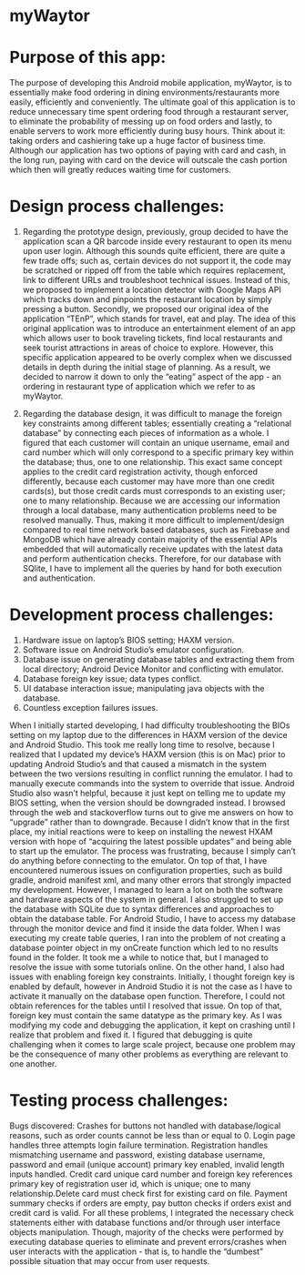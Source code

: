 # myWaytor

# Purpose of this app: 

The purpose of developing this Android mobile application, myWaytor, is to essentially make food ordering in dining environments/restaurants more easily, efficiently and conveniently. The ultimate goal of this application is to reduce unnecessary time spent ordering food through a restaurant server, to eliminate the probability of messing up on food orders and lastly, to enable servers to work more efficiently during busy hours. Think about it: taking orders and cashiering take up a huge factor of business time. Although our application has two options of paying with card and cash, in the long run, paying with card on the device will outscale the cash portion which then will greatly reduces waiting time for customers.

# Design process challenges:

1) Regarding the prototype design, previously, group decided to have the application scan a QR barcode inside every restaurant to open its menu upon user login. Although this sounds quite efficient, there are quite a few trade offs; such as, certain devices do not support it, the code may be scratched or ripped off from the table which requires replacement, link to different URLs and troubleshoot technical issues. Instead of this, we proposed to implement a location detector with Google Maps API which tracks down and pinpoints the restaurant location by simply pressing a button. Secondly, we proposed our original idea of the application “TEnP”, which stands for travel, eat and play. The idea of this original application was to introduce an entertainment element of an app which allows user to book traveling tickets, find local restaurants and seek tourist attractions in areas of choice to explore. However, this specific application appeared to be overly complex when we discussed details in depth during the initial stage of planning. As a result, we decided to narrow it down to only the “eating” aspect of the app - an ordering in restaurant type of application which we refer to as myWaytor.

2) Regarding the database design, it was difficult to manage the foreign key constraints among different tables; essentially creating a “relational database” by connecting each pieces of information as a whole. I figured that each customer will contain an unique username, email and card number which will only correspond to a specific primary key within the database; thus, one to one relationship. This exact same concept applies to the credit card registration activity, though enforced differently, because each customer may have more than one credit cards(s), but those credit cards must corresponds to an existing user; one to many relationship. Because we are accessing our information through a local database, many authentication problems need to be resolved manually. Thus, making it more difficult to implement/design compared to real time network based databases, such as Firebase and MongoDB which have already contain majority of the essential APIs embedded that will automatically receive updates with the latest data and perform authentication checks. Therefore, for our database with SQlite, I have to implement all the queries by hand for both execution and authentication.

# Development process challenges:

1) Hardware issue on laptop’s BIOS setting; HAXM version.
2) Software issue on Android Studio’s emulator configuration.
3) Database issue on generating database tables and extracting them from local directory; Android Device Monitor and conflicting with emulator.
4) Database foreign key issue; data types conflict.
5) UI database interaction issue; manipulating java objects with the database.
6) Countless exception failures issues.

When I initially started developing, I had difficulty troubleshooting the BIOs setting on my laptop due to the 
differences in HAXM version of the device and Android Studio. This took me really long time to resolve, because I realized 
that I updated my device’s HAXM version (this is on Mac) prior to updating Android Studio’s and that caused a mismatch in 
the system between the two versions resulting in conflict running the emulator. I had to manually execute commands into the 
system to override that issue. Android Studio also wasn’t helpful, because it just kept on telling me to update my BIOS 
setting, when the version should be downgraded instead. I browsed through the web and stackoverflow turns out to 
give me answers on how to “upgrade” rather than to downgrade. Because I didn’t know that in the first place, my initial 
reactions were to keep on installing the newest HXAM version with hope of “acquiring the latest possible updates” and being 
able to start up the emulator. The process was frustrating, because I simply can’t do anything before connecting to the 
emulator. On top of that, I have encountered numerous issues on configuration properties, such as build gradle, 
android manifest xml, and many other errors that strongly impacted my development. However, I managed to learn a lot on both 
the software and hardware aspects of the system in general. I also struggled to set up the database with SQLite due to 
syntax differences and approaches to obtain the database table. For Android Studio, I have to access my database through the 
monitor device and find it inside the data folder. When I was executing my create table queries, I ran into the problem of 
not creating a database pointer object in my onCreate function which led to no results found in the folder. It took me a while to 
notice that, but I managed to resolve the issue with some tutorials online. On the other hand, I also had issues with 
enabling foreign key constraints. Initially, I thought foreign key is enabled by default, however in Android Studio it is 
not the case as I have to activate it manually on the database open function. Therefore, I could not obtain references for 
the tables until I resolved that issue. On top of that, foreign key must contain the same datatype as the primary key. As I 
was modifying my code and debugging the application, it kept on crashing until I realize that problem and fixed it. I figured 
that debugging is quite challenging when it comes to large scale project, because one problem may be the consequence of many 
other problems as everything are relevant to one another. 

# Testing process challenges:

Bugs discovered: Crashes for buttons not handled with database/logical reasons, such as order counts cannot be less than or equal to 0. Login page handles three attempts login failure termination. Registration handles mismatching username and password, existing database username, password and email (unique account) primary key enabled, invalid length inputs handled. Credit card unique card number and foreign key references primary key of registration user id, which is unique; one to many relationship.Delete card must check first for existing card on file. Payment summary checks if orders are empty, pay button checks if orders exist and credit card is valid. For all these problems, I integrated the necessary check statements either with database functions and/or through user interface objects manipulation. Though, majority of the checks were performed by executing database queries to eliminate and prevent errors/crashes  when user interacts with the application - that is, to handle the “dumbest” possible situation that may occur from user requests.
